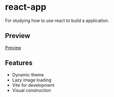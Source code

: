 # react-app

For studying how to use react to build a application.

## Preview

[Preview](https://fortune-cook1e.github.io/react-app)

## Features

- Dynamic theme
- Lazy image loading
- Vite for development
- Visual construction
